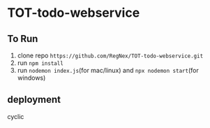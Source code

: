 # TOT-todo-webservice

## To Run
1. clone repo ```https://github.com/RegNex/TOT-todo-webservice.git```
2. run ```npm install```
3. run ```nodemon index.js```(for mac/linux) and ```npx nodemon start```(for windows)

## deployment
cyclic